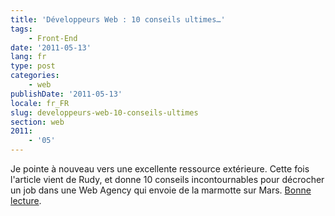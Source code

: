 ```yaml
---
title: 'Développeurs Web : 10 conseils ultimes…'
tags:
    - Front-End
date: '2011-05-13'
lang: fr
type: post
categories:
    - web
publishDate: '2011-05-13'
locale: fr_FR
slug: developpeurs-web-10-conseils-ultimes
section: web
2011:
    - '05'
---
```


Je pointe à nouveau vers une excellente ressource extérieure. Cette fois l'article vient de Rudy, et donne 10 conseils incontournables pour décrocher un job dans une Web Agency qui envoie de la marmotte sur Mars. [Bonne lecture](http://rudyonweb.net/conseils-premier-emploi-agence-web/).
